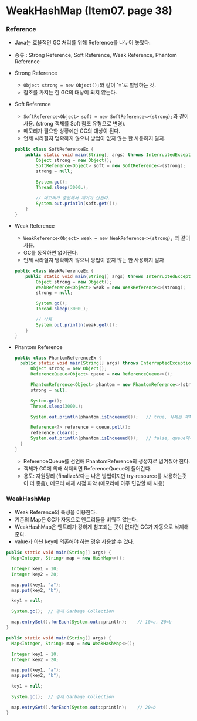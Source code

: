 # WeakHashMap (Item07. page 38)

### Reference
- Java는 효율적인 GC 처리를 위해 Reference를 나누어 놓았다.
- 종류 : Strong Reference, Soft Reference, Weak Reference, Phantom Reference
- Strong Reference
  - `Object strong = new Object();`와 같이 '='로 할당하는 것.
  -  참조를 가지는 한 GC의 대상이 되지 않는다.
 
- Soft Reference
  - `SoftReference<Object> soft = new SoftReference<>(strong);`와 같이 사용. (strong 객체를 Soft 참조 유형으로 변경).
  - 메모리가 필요한 상황에만 GC의 대상이 된다.
  - 언제 사라질지 명확하지 않으니 방법이 없지 않는 한 사용하지 말자.
  ```java
  public class SoftReferenceEx {
      public static void main(String[] args) throws InterruptedException {
          Object strong = new Object();
          SoftReference<Object> soft = new SoftReference<>(strong);
          strong = null;
  
          System.gc();
          Thread.sleep(3000L);
          
          // 메모리가 충분해서 제거가 안된다.
          System.out.println(soft.get());
      }
  }
  ```

- Weak Reference
  - `WeakReference<Object> weak = new WeakReference<>(strong);` 와 같이 사용.
  - GC를 동작하면 없어진다.
  - 언제 사라질지 명확하지 않으니 방법이 없지 않는 한 사용하지 말자
  ```java
  public class WeakReferenceEx {
      public static void main(String[] args) throws InterruptedException {
          Object strong = new Object();
          WeakReference<Object> weak = new WeakReference<>(strong);
          strong = null;
  
          System.gc();
          Thread.sleep(3000L);
  
          // 삭제
          System.out.println(weak.get());
      }
  }
  ```

- Phantom Reference
  ```java
  public class PhantomReferenceEx {
    public static void main(String[] args) throws InterruptedException {
        Object strong = new Object();
        ReferenceQueue<Object> queue = new ReferenceQueue<>();
  
        PhantomReference<Object> phantom = new PhantomReference<>(strong, queue);
        strong = null;
  
        System.gc();
        Thread.sleep(3000L);
  
        System.out.println(phantom.isEnqueued());   // true, 삭제된 객체가 queue에 들어감

        Reference<?> reference = queue.poll();
        reference.clear();
        System.out.println(phantom.isEnqueued());   // false, queue에서 삭제
    }
  }
  ```
  - ReferenceQueue를 선언해 PhantomReference의 생성자로 넘겨줘야 한다.
  - 객체가 GC에 의해 삭제되면 ReferenceQueue에 들어간다.
  - 용도: 자원정리 (finalize보다는 나은 방법이지만 try-resource를 사용하는것이 더 좋음), 메모리 해제 시점 파악 (메모리에 아주 민감할 때 사용)
 
### WeakHashMap
- Weak Reference의 특성을 이용한다.
- 기존의 Map은 GC가 자동으로 엔트리들을 비워주 않는다.
- WeakHashMap은 엔트리가 강하게 참조되는 곳이 없다면 GC가 자동으로 삭제해준다.
- value가 아닌 key에 의존해야 하는 경우 사용할 수 있다.
```java
public static void main(String[] args) {
  Map<Integer, String> map = new HashMap<>();

  Integer key1 = 10;
  Integer key2 = 20;

  map.put(key1, "a");
  map.put(key2, "b");

  key1 = null;

  System.gc();  // 강제 Garbage Collection

  map.entrySet().forEach(System.out::println);    // 10=a, 20=b
}
```
```java
public static void main(String[] args) {
  Map<Integer, String> map = new WeakHashMap<>();

  Integer key1 = 10;
  Integer key2 = 20;

  map.put(key1, "a");
  map.put(key2, "b");

  key1 = null;

  System.gc();  // 강제 Garbage Collection

  map.entrySet().forEach(System.out::println);    // 20=b
}
```
